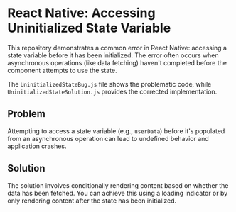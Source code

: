 # React Native: Accessing Uninitialized State Variable

This repository demonstrates a common error in React Native: accessing a state variable before it has been initialized.  The error often occurs when asynchronous operations (like data fetching) haven't completed before the component attempts to use the state.

The `UninitializedStateBug.js` file shows the problematic code, while `UninitializedStateSolution.js` provides the corrected implementation.

## Problem
Attempting to access a state variable (e.g., `userData`) before it's populated from an asynchronous operation can lead to undefined behavior and application crashes.

## Solution
The solution involves conditionally rendering content based on whether the data has been fetched.  You can achieve this using a loading indicator or by only rendering content after the state has been initialized.